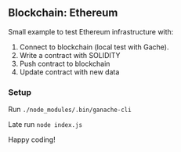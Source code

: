 ## Blockchain: Ethereum

Small example to test Ethereum infrastructure with:

1) Connect to blockchain (local test with Gache).
2) Write a contract with SOLIDITY
3) Push contract to blockchain
4) Update contract with new data

### Setup

Run ```./node_modules/.bin/ganache-cli``` 

Late run ```node index.js```

Happy coding!